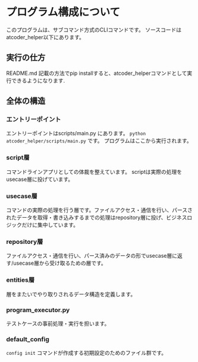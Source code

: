 # プログラム構成について

このプログラムは、サブコマンド方式のCLIコマンドです。
ソースコードはatcoder_helper以下にあります。

## 実行の仕方

README.md 記載の方法でpip installすると、atcoder_helperコマンドとして実行できるようになります.

## 全体の構造

### エントリーポイント

エントリーポイントはscripts/main.py にあります。 `python atcoder_helper/scripts/main.py` です。
プログラムはここから実行されます。

### script層

コマンドラインアプリとしての体裁を整えています。
scriptは実際の処理をusecase層に投げています。

### usecase層

コマンドの実際の処理を行う層です。ファイルアクセス・通信を行い、パースされたデータを取得・書き込みするまでの処理はrepository層に投げ、ビジネスロジックだけに集中しています。

### repository層

ファイルアクセス・通信を行い、パース済みのデータの形でusecase層に返す/usecase層から受け取るための層です。

### entities層

層をまたいでやり取りされるデータ構造を定義します。

### program_executor.py

テストケースの事前処理・実行を担います。

### default_config

`config init` コマンドが作成する初期設定のためのファイル群です。
